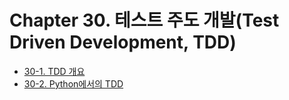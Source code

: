 # Chapter 30. 테스트 주도 개발(Test Driven Development, TDD)

- [30-1. TDD 개요](31_1/contents.md)
- [30-2. Python에서의 TDD](31_2/contents.md)
